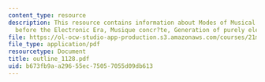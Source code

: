 ```yaml
---
content_type: resource
description: This resource contains information about Modes of Musical Reproduction
  before the Electronic Era, Musique concr?te, Generation of purely electronic sounds.
file: https://ol-ocw-studio-app-production.s3.amazonaws.com/courses/21m-262-modern-music-1900-1960-fall-2006/b673fb9aa29655ec75057055d09db613_outline_1128.pdf
file_type: application/pdf
resourcetype: Document
title: outline_1128.pdf
uid: b673fb9a-a296-55ec-7505-7055d09db613
---
```

